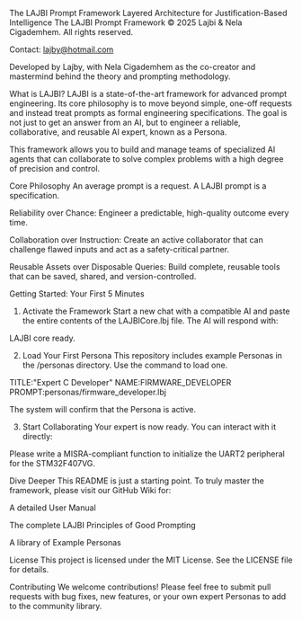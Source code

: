 The LAJBI Prompt Framework
Layered Architecture for Justification-Based Intelligence
The LAJBI Prompt Framework © 2025 Lajbi & Nela Cigademhem. All rights reserved.

Contact: lajby@hotmail.com

Developed by Lajby, with Nela Cigademhem as the co-creator and mastermind behind the theory and prompting methodology.

What is LAJBI?
LAJBI is a state-of-the-art framework for advanced prompt engineering. Its core philosophy is to move beyond simple, one-off requests and instead treat prompts as formal engineering specifications. The goal is not just to get an answer from an AI, but to engineer a reliable, collaborative, and reusable AI expert, known as a Persona.

This framework allows you to build and manage teams of specialized AI agents that can collaborate to solve complex problems with a high degree of precision and control.

Core Philosophy
An average prompt is a request. A LAJBI prompt is a specification.

Reliability over Chance: Engineer a predictable, high-quality outcome every time.

Collaboration over Instruction: Create an active collaborator that can challenge flawed inputs and act as a safety-critical partner.

Reusable Assets over Disposable Queries: Build complete, reusable tools that can be saved, shared, and version-controlled.

Getting Started: Your First 5 Minutes
1. Activate the Framework
Start a new chat with a compatible AI and paste the entire contents of the LAJBICore.lbj file. The AI will respond with:

LAJBI core ready.

2. Load Your First Persona
This repository includes example Personas in the /personas directory. Use the <join> command to load one.

<join> TITLE:"Expert C Developer" NAME:FIRMWARE_DEVELOPER PROMPT:personas/firmware_developer.lbj

The system will confirm that the Persona is active.

3. Start Collaborating
Your expert is now ready. You can interact with it directly:

Please write a MISRA-compliant function to initialize the UART2 peripheral for the STM32F407VG.

Dive Deeper
This README is just a starting point. To truly master the framework, please visit our GitHub Wiki for:

A detailed User Manual

The complete LAJBI Principles of Good Prompting

A library of Example Personas

License
This project is licensed under the MIT License. See the LICENSE file for details.

Contributing
We welcome contributions! Please feel free to submit pull requests with bug fixes, new features, or your own expert Personas to add to the community library.
